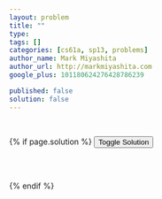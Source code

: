 ```yaml
---
layout: problem
title: ""
type: 
tags: []
categories: [cs61a, sp13, problems]
author_name: Mark Miyashita
author_url: http://markmiyashita.com
google_plus: 101180624276428786239

published: false
solution: false
---
```

<p>
    
</p>

<pre class="brush: python;">
  
</pre>

{% if page.solution %}
<button onclick="toggleSolution()">Toggle Solution</button>

<div class="solution">
  <pre class="brush: python;">
    
  </pre>
  
  <p>
    
  </p>
</div>
{% endif %}
